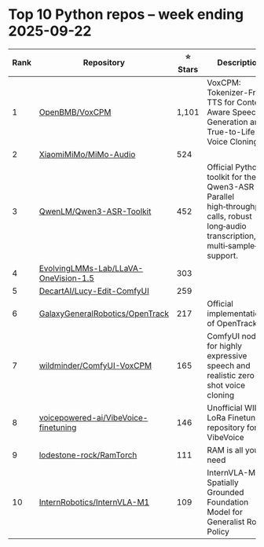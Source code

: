 # Top 10 Python repos – week ending 2025-09-22

| Rank | Repository | ⭐ Stars | Description |
| --- | --- | --- | --- |
| 1 | [OpenBMB/VoxCPM](https://github.com/OpenBMB/VoxCPM) | 1,101 | VoxCPM: Tokenizer-Free TTS for Context-Aware Speech Generation and True-to-Life Voice Cloning |
| 2 | [XiaomiMiMo/MiMo-Audio](https://github.com/XiaomiMiMo/MiMo-Audio) | 524 |  |
| 3 | [QwenLM/Qwen3-ASR-Toolkit](https://github.com/QwenLM/Qwen3-ASR-Toolkit) | 452 | Official Python toolkit for the Qwen3-ASR API. Parallel high‑throughput calls, robust long‑audio transcription, multi‑sample‑rate support. |
| 4 | [EvolvingLMMs-Lab/LLaVA-OneVision-1.5](https://github.com/EvolvingLMMs-Lab/LLaVA-OneVision-1.5) | 303 |  |
| 5 | [DecartAI/Lucy-Edit-ComfyUI](https://github.com/DecartAI/Lucy-Edit-ComfyUI) | 259 |  |
| 6 | [GalaxyGeneralRobotics/OpenTrack](https://github.com/GalaxyGeneralRobotics/OpenTrack) | 217 | Official implementation of OpenTrack. |
| 7 | [wildminder/ComfyUI-VoxCPM](https://github.com/wildminder/ComfyUI-VoxCPM) | 165 | ComfyUI node for highly expressive speech and realistic zero-shot voice cloning |
| 8 | [voicepowered-ai/VibeVoice-finetuning](https://github.com/voicepowered-ai/VibeVoice-finetuning) | 146 | Unofficial WIP LoRa Finetuning repository for VibeVoice |
| 9 | [lodestone-rock/RamTorch](https://github.com/lodestone-rock/RamTorch) | 111 | RAM is all you need |
| 10 | [InternRobotics/InternVLA-M1](https://github.com/InternRobotics/InternVLA-M1) | 109 | InternVLA-M1: A Spatially Grounded Foundation Model for Generalist Robot Policy |
